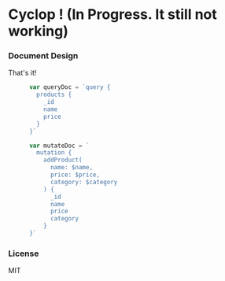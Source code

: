 # Cyclop ! (In Progress. It still not working)

### Document Design

That's it!

```js
      var queryDoc = `query {
        products {
          _id
          name
          price
        }
      }`

      var mutateDoc = `
        mutation {
          addProduct(
            name: $name,
            price: $price,
            category: $category
          ) {
            _id
            name
            price
            category
          }
      }`
```


### License

MIT